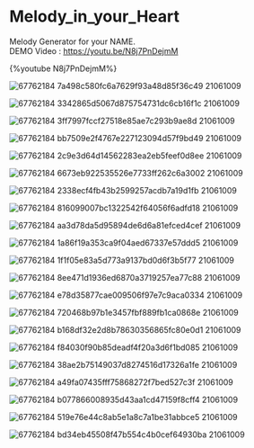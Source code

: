 # Melody_in_your_Heart
Melody Generator for your NAME.<br>
DEMO Video : https://youtu.be/N8j7PnDejmM <br>

{%youtube N8j7PnDejmM%}

[youtube]: https://youtu.be/N8j7PnDejmM

![67762184 7a498c580fc6a7629f93a48d85f36c49 21061009](https://user-images.githubusercontent.com/38378135/123517734-417cad00-d6d5-11eb-8e11-805101242bf8.jpg)

![67762184 3342865d5067d875754731dc6cb16f1c 21061009](https://user-images.githubusercontent.com/38378135/123517771-725ce200-d6d5-11eb-82ee-1dbe173ff64d.jpg)

![67762184 3ff7997fccf27518e85ae7c293b9ae8d 21061009](https://user-images.githubusercontent.com/38378135/123517772-7426a580-d6d5-11eb-8a2e-f56c17582b42.jpg)

![67762184 bb7509e2f4767e227123094d57f9bd49 21061009](https://user-images.githubusercontent.com/38378135/123517775-7688ff80-d6d5-11eb-900e-d6efe50b1e95.jpg)

![67762184 2c9e3d64d14562283ea2eb5feef0d8ee 21061009](https://user-images.githubusercontent.com/38378135/123517777-7a1c8680-d6d5-11eb-8ef4-9f7feeee5f0e.jpg)

![67762184 6673eb922535526e7733ff262c6a3002 21061009](https://user-images.githubusercontent.com/38378135/123517780-7d177700-d6d5-11eb-81d6-06d61ab25ebf.jpg)

![67762184 2338ecf4fb43b2599257acdb7a19d1fb 21061009](https://user-images.githubusercontent.com/38378135/123517785-81439480-d6d5-11eb-8ddd-ee19dcbe8965.jpg)

![67762184 816099007bc1322542f64056f6adfd18 21061009](https://user-images.githubusercontent.com/38378135/123517797-93bdce00-d6d5-11eb-83b2-4f023b636759.jpg)

![67762184 aa3d78da5d95894de6d6a81efced4cef 21061009](https://user-images.githubusercontent.com/38378135/123517804-97e9eb80-d6d5-11eb-8ff0-b6c4a6f3ebac.jpg)

![67762184 1a86f19a353ca9f04aed67337e57ddd5 21061009](https://user-images.githubusercontent.com/38378135/123517806-9b7d7280-d6d5-11eb-98e0-5faa635bc2fd.jpg)

![67762184 1f1f05e83a5d773a9137bd0d6f3b5f77 21061009](https://user-images.githubusercontent.com/38378135/123517807-9cae9f80-d6d5-11eb-90a1-397d8d2ad4f8.jpg)

![67762184 8ee471d1936ed6870a3719257ea77c88 21061009](https://user-images.githubusercontent.com/38378135/123517820-b0f29c80-d6d5-11eb-859d-e7620552891b.jpg)

![67762184 e78d35877cae009506f97e7c9aca0334 21061009](https://user-images.githubusercontent.com/38378135/123518059-e350c980-d6d6-11eb-8560-1807694b2e88.JPG)

![67762184 720468b97b1e3457fbf889fb1ca0868e 21061009](https://user-images.githubusercontent.com/38378135/123517832-c2d43f80-d6d5-11eb-9496-f724d4bf4368.jpg)

![67762184 b168df32e2d8b78630356865fc80e0d1 21061009](https://user-images.githubusercontent.com/38378135/123517849-e5feef00-d6d5-11eb-9e3d-b5b7949f74ba.jpg)

![67762184 f84030f90b85deadf4f20a3d6f1bd085 21061009](https://user-images.githubusercontent.com/38378135/123517856-eac3a300-d6d5-11eb-9d46-2148c7034930.jpg)

![67762184 38ae2b75149037d8274516d17326a1fe 21061009](https://user-images.githubusercontent.com/38378135/123517857-ebf4d000-d6d5-11eb-83bc-7a22e7f56805.jpg)

![67762184 a49fa07435fff75868272f7bed527c3f 21061009](https://user-images.githubusercontent.com/38378135/123517902-2cece480-d6d6-11eb-8345-111b0f1d4f91.JPG)

![67762184 b077866008935d43aa1cd47159f8cff4 21061009](https://user-images.githubusercontent.com/38378135/123517908-35451f80-d6d6-11eb-859a-0fa4cfaafa39.jpg)

![67762184 519e76e44c8ab5e1a8c7a1be31abbce5 21061009](https://user-images.githubusercontent.com/38378135/123517910-38401000-d6d6-11eb-98d6-f0e3c1d51f02.jpg)

![67762184 bd34eb45508f47b554c4b0cef64930ba 21061009](https://user-images.githubusercontent.com/38378135/123517913-3a09d380-d6d6-11eb-999b-4eb494f06b75.jpg)
